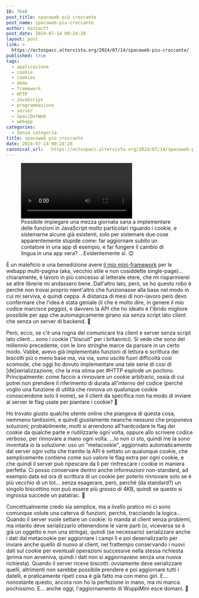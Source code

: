 ```yaml
---
ID: 7640
post_title: spacoweb più croccante
post_name: spacoweb-piu-croccante
author: minioctt
post_date: 2024-07-14 00:24:28
layout: post
link: >
  https://octospacc.altervista.org/2024/07/14/spacoweb-piu-croccante/
published: true
tags:
  - applicazione
  - cookie
  - cookies
  - demo
  - framework
  - HTTP
  - JavaScript
  - programmazione
  - server
  - SpaccDotWeb
  - webapp
categories:
  - Senza categoria
title: spacoweb più croccante
date: 2024-07-14 00:24:28
canonical_url:   https://octospacc.altervista.org/2024/07/14/spacoweb-piu-croccante/
---
```

<!-- wp:video {"id":7639} -->
<figure class="wp-block-video"><video controls src="{{site.cdnurl}}/assets/uploads/2024/07/lv_0_20240713223917.mp4"></video><figcaption class="wp-element-caption">Possibile impiegare una mezza giornata sana a implementare delle funzioni in JavaScript molto particolari riguardo i cookie, e sistemarne alcune già esistenti, solo per sistemare due cose apparentemente stupide come: far aggiornare subito un contatore in una app di esempio, e far fungere il cambio di lingua in una app vera? ...Evidentemente si. 😊</figcaption></figure>
<!-- /wp:video -->

<!-- wp:paragraph -->
<p></p>
<!-- /wp:paragraph -->

<!-- wp:paragraph -->
<p>È un maleficio e una benedizione avere <a href="/microblog-mirror/2024/02/26/spac-web-semper-ovunquer/">il mio mini-framework</a> per le webapp multi-pagina (aka, vecchio stile e non cosiddette single-page)... chiaramente, è lavoro in più concesso al letterale etere, che mi risparmierei se altre librerie mi andassero bene. Dall'altro lato, però, se ho questo robo è perché non trovai proprio nient'altro che funzionasse alla base nel modo in cui mi serviva, e quindi ceppa. A distanza di mesi di non-lavoro però devo confermare che l'idea è stata geniale (il che è molto dire, in genere il mio codice marcisce peggio), e davvero la API che ho ideato è l'ibrido migliore possibile per app che automagicamente girano sia senza script lato client che senza un server di backend. 🤑</p>
<!-- /wp:paragraph -->

<!-- wp:paragraph -->
<p>Però, ecco, se c'è una rogna del comunicare tra client e server senza script lato client... sono i cookie ("biscuit" per i britannici). Si vede che sono del millennio precedente, con le loro stringhe marce da parsare in un certo modo. Vabbè, avevo già implementato funzioni di lettura e scrittura dei biscotti più o meno base ma, via via, sono uscite fuori difficoltà così scomode, che oggi ho dovuto implementare una tale serie di cosi di [de]serializzazione, che la mia stima per #HTTP esplode un pochino. Principalmente: come faccio a rinnovare un cookie arbitrario, ossia di cui potrei non prendere il riferimento di durata all'interno del codice (perché voglio una funzione di utilità che rinnova un qualunque cookie conoscendone solo il nome), se il client da specifica non ha modo di inviare al server le flag usate per piantare i cookie? 🤯</p>
<!-- /wp:paragraph -->

<!-- wp:paragraph -->
<p>Ho trovato giusto qualche utente online che piangeva di questa cosa, nemmeno tantissimi, e quindi giustamente neanche nessuno che proponeva soluzioni; probabilmente, molti si arrendono all'hardcodare le flag dei cookie da qualche parte e riutilizzarle ogni volta, oppure allo scrivere codice verboso, per rinnovare a mano ogni volta. ...Io non ci sto, quindi me la sono inventata io la soluzione: uso un "metacookie", aggiornato automaticamente dal server ogni volta che tramite la API è settato un qualunque cookie, che semplicemente contiene come suo valore le flag extra per ogni cookie, e che quindi il server può ripescare da lì per rinfrescare i cookie in maniera perfetta. Ci posso conservare dentro anche informazioni non-standard, ad esempio data ed ora di scrittura di un cookie per poterlo rinnovare solo se è più vecchio di un tot... senza esagerare, però, perché (da standard?) un singolo biscottino non può essere più grosso di 4KB, quindi se questo si ingrossa succede un patatrac. 🤗</p>
<!-- /wp:paragraph -->

<!-- wp:paragraph -->
<p>Concettualmente credo sia semplice, ma a livello pratico mi ci sono comunque volute una caterva di funzioni, perché, tracciando la logica... Quando il server vuole settare un cookie: lo manda al client senza problemi, ma intanto deve serializzarlo ottenendone le varie parti (o, viceversa se è già un oggetto e non una stringa), quindi (se necessario) serializzare anche i dati dal metacookie per aggiornare i campi lì e poi deserializzarlo per inviare anche quello di nuovo al client, nel frattempo conservando i nuovi dati sul cookie per eventuali operazioni successive nella stessa richiesta (prima non avveniva, quindi i dati non si aggiornavano senza una nuova richiesta). Quando il server riceve biscotti: ovviamente deve serializzare quelli, altrimenti non sarebbe possibile prendere e poi aggiornare tutti i datelli, e praticamente ripeti cosa è già fatto ma con meno giri. E... nonostante questo, ancora non ho la perfezione in mano, ma mi manca pochissimo. E... anche oggi, l'aggiornamento di WuppìMini esce domani. 🤭</p>
<!-- /wp:paragraph -->